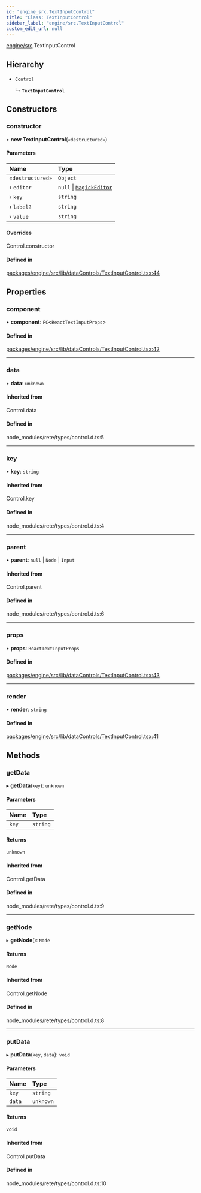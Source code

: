 ```yaml
---
id: "engine_src.TextInputControl"
title: "Class: TextInputControl"
sidebar_label: "engine/src.TextInputControl"
custom_edit_url: null
---
```


[engine/src](../modules/engine_src.md).TextInputControl

## Hierarchy

- `Control`

  ↳ **`TextInputControl`**

## Constructors

### constructor

• **new TextInputControl**(`«destructured»`)

#### Parameters

| Name | Type |
| :------ | :------ |
| `«destructured»` | `Object` |
| › `editor` | ``null`` \| [`MagickEditor`](engine_src.MagickEditor.md) |
| › `key` | `string` |
| › `label?` | `string` |
| › `value` | `string` |

#### Overrides

Control.constructor

#### Defined in

[packages/engine/src/lib/dataControls/TextInputControl.tsx:44](https://github.com/Oneirocom/MagickML/blob/f74165ec/packages/engine/src/lib/dataControls/TextInputControl.tsx#L44)

## Properties

### component

• **component**: `FC`<`ReactTextInputProps`\>

#### Defined in

[packages/engine/src/lib/dataControls/TextInputControl.tsx:42](https://github.com/Oneirocom/MagickML/blob/f74165ec/packages/engine/src/lib/dataControls/TextInputControl.tsx#L42)

___

### data

• **data**: `unknown`

#### Inherited from

Control.data

#### Defined in

node_modules/rete/types/control.d.ts:5

___

### key

• **key**: `string`

#### Inherited from

Control.key

#### Defined in

node_modules/rete/types/control.d.ts:4

___

### parent

• **parent**: ``null`` \| `Node` \| `Input`

#### Inherited from

Control.parent

#### Defined in

node_modules/rete/types/control.d.ts:6

___

### props

• **props**: `ReactTextInputProps`

#### Defined in

[packages/engine/src/lib/dataControls/TextInputControl.tsx:43](https://github.com/Oneirocom/MagickML/blob/f74165ec/packages/engine/src/lib/dataControls/TextInputControl.tsx#L43)

___

### render

• **render**: `string`

#### Defined in

[packages/engine/src/lib/dataControls/TextInputControl.tsx:41](https://github.com/Oneirocom/MagickML/blob/f74165ec/packages/engine/src/lib/dataControls/TextInputControl.tsx#L41)

## Methods

### getData

▸ **getData**(`key`): `unknown`

#### Parameters

| Name | Type |
| :------ | :------ |
| `key` | `string` |

#### Returns

`unknown`

#### Inherited from

Control.getData

#### Defined in

node_modules/rete/types/control.d.ts:9

___

### getNode

▸ **getNode**(): `Node`

#### Returns

`Node`

#### Inherited from

Control.getNode

#### Defined in

node_modules/rete/types/control.d.ts:8

___

### putData

▸ **putData**(`key`, `data`): `void`

#### Parameters

| Name | Type |
| :------ | :------ |
| `key` | `string` |
| `data` | `unknown` |

#### Returns

`void`

#### Inherited from

Control.putData

#### Defined in

node_modules/rete/types/control.d.ts:10
